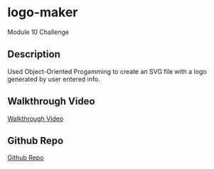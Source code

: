 # logo-maker

Module 10 Challenge

## Description

Used Object-Oriented Progamming to create an SVG file with a logo generated by user entered info.

## Walkthrough Video

[Walkthrough Video](https://drive.google.com/file/d/1DQqTeAu6AF2aJ72f0hurE7vj_Nb2Msir/view)

## Github Repo

[Github Repo](https://github.com/mlofaso/logo-maker)
